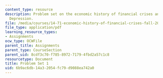 ```yaml
---
content_type: resource
description: Problem set on the economic history of financial crises and the Great
  Depression.
file: /media/courses/14-71-economic-history-of-financial-crises-fall-2009/6b9ac6db14a32054fc79d9088ea742a0_MIT14_71F09_pset1.pdf
file_type: application/pdf
learning_resource_types:
- Assignments
ocw_type: OCWFile
parent_title: Assignments
parent_type: CourseSection
parent_uid: 8cdf3c70-f785-8972-7179-4fbd2a57c1c8
resourcetype: Document
title: Problem Set 1
uid: 6b9ac6db-14a3-2054-fc79-d9088ea742a0
---
```


